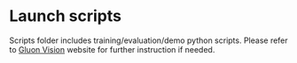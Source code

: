 # Launch scripts
 Scripts folder includes training/evaluation/demo python scripts.
 Please refer to [Gluon Vision](http://gluon-cv.mxnet.io/index.html) website for further instruction if needed.
